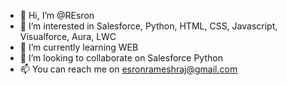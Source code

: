 - 👋 Hi, I’m @REsron
- 👀 I’m interested in Salesforce, Python, HTML, CSS, Javascript, Visualforce, Aura, LWC
- 🌱 I’m currently learning WEB
- 💞️ I’m looking to collaborate on Salesforce Python
- 📫 You can reach me on esronrameshraj@gmail.com

<!---
REsron/REsron is a ✨ special ✨ repository because its `README.md` (this file) appears on your GitHub profile.
You can click the Preview link to take a look at your changes.
--->
